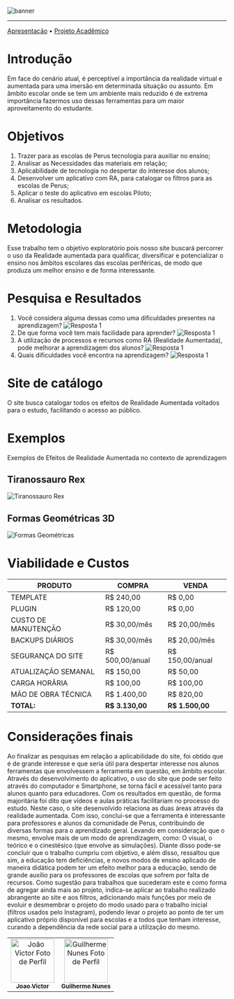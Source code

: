 ![banner](./doc/images/banner.png)

---
[Apresentação](./doc/apresentacao.pdf) • [Projeto Acadêmico](./doc/projeto.pdf)

# Introdução
Em face do cenário atual, é perceptível a importância da realidade virtual e aumentada para uma imersão em determinada situação ou assunto. Em âmbito escolar onde se tem um ambiente mais reduzido é de extrema importância fazermos uso dessas ferramentas para um maior aproveitamento do estudante.

# Objetivos
1. Trazer para as escolas de Perus tecnologia para auxiliar no ensino;
2. Analisar as Necessidades das materiais em relação;
3. Aplicabilidade de tecnologia no despertar do interesse dos alunos;
4. Desenvolver um aplicativo com RA, para catalogar os filtros para as escolas de Perus;
5. Aplicar o teste do aplicativo em escolas Piloto;
6. Analisar os resultados.

# Metodologia
Esse trabalho tem o objetivo exploratório pois nosso site buscará percorrer o uso da Realidade aumentada para qualificar, diversificar e potencializar o ensino nos âmbitos escolares das escolas periféricas, de modo que produza um melhor ensino e de forma interessante.

# Pesquisa e Resultados

1. Você considera alguma dessas como uma dificuldades presentes na aprendizagem?
![Resposta 1](./doc/images/question1.png)
2. De que forma você tem mais facilidade para aprender?
![Resposta 1](./doc/images/question2.png)
3. A utilização de processos e recursos como RA (Realidade Aumentada), pode melhorar a aprendizagem dos alunos?
![Resposta 1](./doc/images/question3.png)
4. Quais dificuldades você encontra na aprendizagem?
![Resposta 1](./doc/images/question4.png)

# Site de catálogo
O site busca catalogar todos os efeitos de Realidade Aumentada voltados para o estudo, facilitando o acesso ao público.

# Exemplos
Exemplos de Efeitos de Realidade Aumentada no contexto de aprendizagem

## Tiranossauro Rex
![Tiranossauro Rex](./doc/images/exemple1.png)

## Formas Geométricas 3D
![Formas Geométricas](./doc/images/exemple2.png)

# Viabilidade e Custos

|PRODUTO|COMPRA|VENDA|
|-|-|-|
TEMPLATE|R$ 240,00|R$ 0,00
PLUGIN|R$ 120,00|R$ 0,00
CUSTO DE MANUTENÇÃO|R$ 30,00/mês|R$ 20,00/mês
BACKUPS DIÁRIOS|R$ 30,00/mês|R$ 20,00/mês
SEGURANÇA DO SITE|R$ 500,00/anual|R$ 150,00/anual
ATUALIZAÇÃO SEMANAL| R$ 150,00| R$ 50,00
CARGA HORÂRIA|R$ 100,00|R$ 100,00
MÃO DE OBRA TÉCNICA|R$ 1.400,00|R$ 820,00
**TOTAL:**|**R$ 3.130,00**|**R$ 1.500,00**

# Considerações finais
Ao finalizar as pesquisas em relação a aplicabilidade do site, foi obtido que é de grande
interesse e que seria útil para despertar interesse nos alunos ferramentas que envolvessem a
ferramenta em questão, em âmbito escolar.
Através do desenvolvimento do aplicativo, o uso do site que pode ser feito através do
computador e Smartphone, se torna fácil e acessível tanto para alunos quanto para educadores.
Com os resultados em questão, de forma majoritária foi dito que vídeos e aulas práticas
facilitariam no processo do estudo. Neste caso, o site desenvolvido relaciona as duas áreas
através da realidade aumentada.
Com isso, conclui-se que a ferramenta é interessante para professores e alunos da comunidade
de Perus, contribuindo de diversas formas para o aprendizado geral. Levando em consideração
que o mesmo, envolve mais de um modo de aprendizagem, como: O visual, o teórico e o
cinestésico (que envolve as simulações).
Diante disso pode-se concluir que o trabalho cumpriu com objetivo, e além disso, ressaltou que
sim, a educação tem deficiências, e novos modos de ensino aplicado de maneira didática podem
ter um efeito melhor para a educação, sendo de grande auxílio para os professores de escolas
que sofrem por falta de recursos.
Como sugestão para trabalhos que sucederam este e como forma de agregar ainda mais ao
projeto, indica-se aplicar ao trabalho realizado abrangente ao site e aos filtros, adicionando
mais funções por meio de evoluir e desmembrar o projeto do modo usado para o trabalho inicial
(filtros usados pelo Instagram), podendo levar o projeto ao ponto de ter um aplicativo próprio
disponível para escolas e a todos que tenham interesse, curando a dependência da rede social
para a utilização do mesmo.

<table align="center">
  <tr>
    <td align="center">
      <a href="#">
        <img src="https://avatars.githubusercontent.com/u/112896260?v=4" width="100px;" alt="João Victor Foto de Perfil "/><br>
        <sub>
          <b>Joao Victor</b>
        </sub>
      </a>
    </td>
    <td align="center">
      <a href="#">
        <img src="https://avatars.githubusercontent.com/u/123277481?v=4" width="100px;" alt="Guilherme Nunes Foto de Perfil"/><br>
        <sub>
          <b>Guilherme Nunes</b>
        </sub>
      </a>
    </td>
  </tr>
</table>